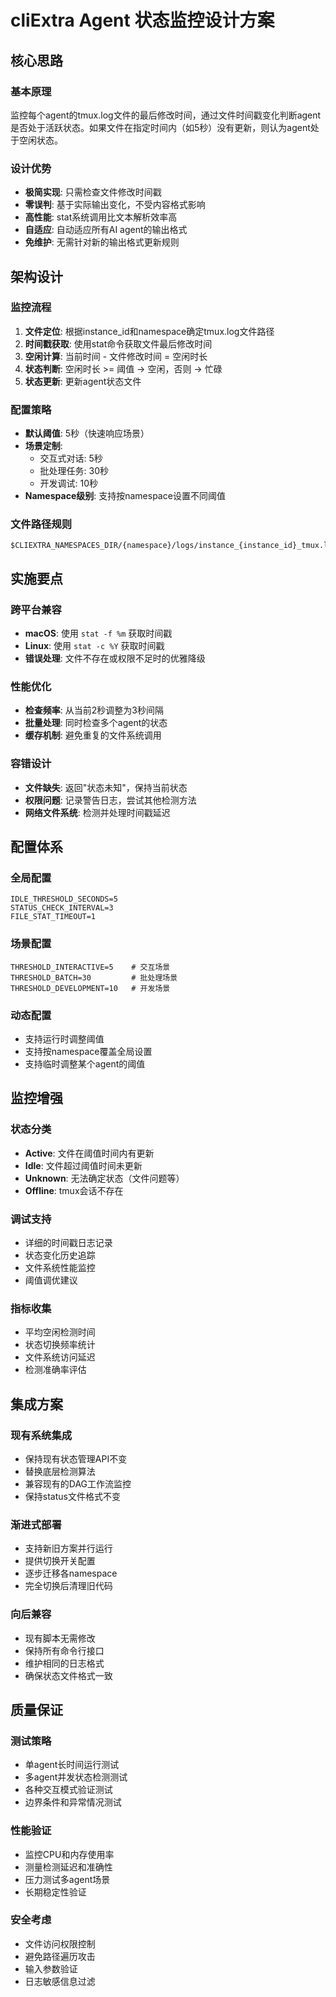 # cliExtra Agent 状态监控设计方案

## 核心思路

### 基本原理
监控每个agent的tmux.log文件的最后修改时间，通过文件时间戳变化判断agent是否处于活跃状态。如果文件在指定时间内（如5秒）没有更新，则认为agent处于空闲状态。

### 设计优势
- **极简实现**: 只需检查文件修改时间戳
- **零误判**: 基于实际输出变化，不受内容格式影响
- **高性能**: stat系统调用比文本解析效率高
- **自适应**: 自动适应所有AI agent的输出格式
- **免维护**: 无需针对新的输出格式更新规则

## 架构设计

### 监控流程
1. **文件定位**: 根据instance_id和namespace确定tmux.log文件路径
2. **时间戳获取**: 使用stat命令获取文件最后修改时间
3. **空闲计算**: 当前时间 - 文件修改时间 = 空闲时长
4. **状态判断**: 空闲时长 >= 阈值 → 空闲，否则 → 忙碌
5. **状态更新**: 更新agent状态文件

### 配置策略
- **默认阈值**: 5秒（快速响应场景）
- **场景定制**: 
  - 交互式对话: 5秒
  - 批处理任务: 30秒  
  - 开发调试: 10秒
- **Namespace级别**: 支持按namespace设置不同阈值

### 文件路径规则
```
$CLIEXTRA_NAMESPACES_DIR/{namespace}/logs/instance_{instance_id}_tmux.log
```

## 实施要点

### 跨平台兼容
- **macOS**: 使用 `stat -f %m` 获取时间戳
- **Linux**: 使用 `stat -c %Y` 获取时间戳
- **错误处理**: 文件不存在或权限不足时的优雅降级

### 性能优化
- **检查频率**: 从当前2秒调整为3秒间隔
- **批量处理**: 同时检查多个agent的状态
- **缓存机制**: 避免重复的文件系统调用

### 容错设计
- **文件缺失**: 返回"状态未知"，保持当前状态
- **权限问题**: 记录警告日志，尝试其他检测方法
- **网络文件系统**: 检测并处理时间戳延迟

## 配置体系

### 全局配置
```
IDLE_THRESHOLD_SECONDS=5
STATUS_CHECK_INTERVAL=3
FILE_STAT_TIMEOUT=1
```

### 场景配置
```
THRESHOLD_INTERACTIVE=5    # 交互场景
THRESHOLD_BATCH=30         # 批处理场景  
THRESHOLD_DEVELOPMENT=10   # 开发场景
```

### 动态配置
- 支持运行时调整阈值
- 支持按namespace覆盖全局设置
- 支持临时调整某个agent的阈值

## 监控增强

### 状态分类
- **Active**: 文件在阈值时间内有更新
- **Idle**: 文件超过阈值时间未更新
- **Unknown**: 无法确定状态（文件问题等）
- **Offline**: tmux会话不存在

### 调试支持
- 详细的时间戳日志记录
- 状态变化历史追踪
- 文件系统性能监控
- 阈值调优建议

### 指标收集
- 平均空闲检测时间
- 状态切换频率统计
- 文件系统访问延迟
- 检测准确率评估

## 集成方案

### 现有系统集成
- 保持现有状态管理API不变
- 替换底层检测算法
- 兼容现有的DAG工作流监控
- 保持status文件格式不变

### 渐进式部署
- 支持新旧方案并行运行
- 提供切换开关配置
- 逐步迁移各namespace
- 完全切换后清理旧代码

### 向后兼容
- 现有脚本无需修改
- 保持所有命令行接口
- 维护相同的日志格式
- 确保状态文件格式一致

## 质量保证

### 测试策略
- 单agent长时间运行测试
- 多agent并发状态检测测试
- 各种交互模式验证测试
- 边界条件和异常情况测试

### 性能验证
- 监控CPU和内存使用率
- 测量检测延迟和准确性
- 压力测试多agent场景
- 长期稳定性验证

### 安全考虑
- 文件访问权限控制
- 避免路径遍历攻击
- 输入参数验证
- 日志敏感信息过滤 